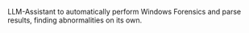 LLM-Assistant to automatically perform Windows Forensics and parse results, finding abnormalities on its own.
